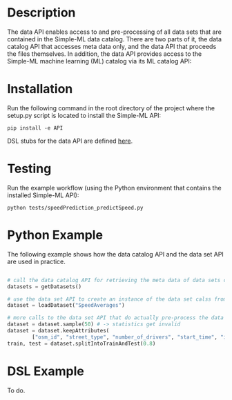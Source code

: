 # Description

The data API enables access to and pre-processing of all data sets that are contained in the Simple-ML data catalog. There are two parts of it, the data catalog API that accesses meta data only, and the data API that proceeds the files themselves.
In addition, the data API provides access to the Simple-ML machine learning (ML) catalog via its ML catalog API:

# Installation

Run the following command in the root directory of the project where the setup.py script is located to install the Simple-ML API: 

    pip install -e API

DSL stubs for the data API are defined [here](https://github.com/Simple-ML/Stdlib/blob/master/stubs/simpleml/dataset/dataset.stub.simpleml).

# Testing

Run the example workflow (using the Python environment that contains the installed Simple-ML API):

    python tests/speedPrediction_predictSpeed.py

# Python Example

The following example shows how the data catalog API and the data set API are used in practice.

```python

# call the data catalog API for retrieving the meta data of data sets contained in the data catalog 
datasets = getDatasets()

# use the data set API to create an instance of the data set calss from a data set's identifier from the data catalog
dataset = loadDataset("SpeedAverages")

# more calls to the data set API that do actually pre-process the data
dataset = dataset.sample(50) # -> statistics get invalid
dataset = dataset.keepAttributes(
        ["osm_id", "street_type", "number_of_drivers", "start_time", "is_weekend", "geometry"])
train, test = dataset.splitIntoTrainAndTest(0.8)
```

# DSL Example

To do.